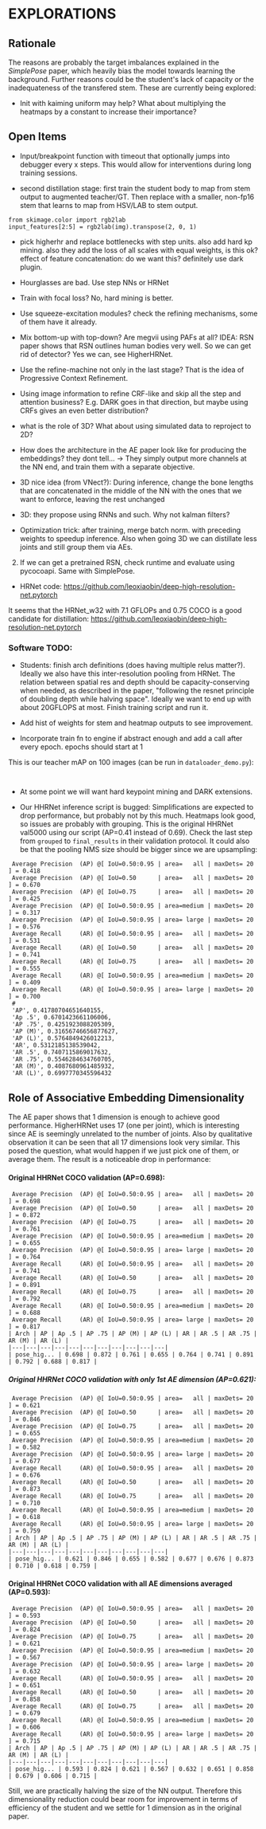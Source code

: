 # EXPLORATIONS


## Rationale

The reasons are probably the target imbalances explained in the *SimplePose* paper, which heavily bias the model towards learning the background. Further reasons could be the student's lack of capacity or the inadequateness of the transfered stem. These are currently being explored:

  * Init with kaiming uniform may help? What about multiplying the heatmaps by a constant to increase their importance?


## Open Items

* Input/breakpoint function with timeout that optionally jumps into debugger every x steps. This would allow for interventions during long training sessions.

* second distillation stage: first train the student body to map from stem output to augmented teacher/GT. Then replace with a smaller, non-fp16 stem that learns to map from HSV/LAB to stem output.

```
from skimage.color import rgb2lab
input_features[2:5] = rgb2lab(img).transpose(2, 0, 1)
```

* pick higherhr and replace bottlenecks with step units. also add hard kp mining. also they add the loss of all scales with equal weights, is this ok? effect of feature concatenation: do we want this? definitely use dark plugin.

* Hourglasses are bad. Use step NNs or HRNet
* Train with focal loss? No, hard mining is better.
* Use squeeze-excitation modules? check the refining mechanisms, some of them have it already.

* Mix bottom-up with top-down? Are megvii using PAFs at all? IDEA: RSN paper shows that RSN outlines human bodies very well. So we can get rid of detector? Yes we can, see HigherHRNet.

* Use the refine-machine not only in the last stage? That is the idea of Progressive Context Refinement.

* Using image information to refine CRF-like and skip all the step and attention business? E.g. DARK goes in that direction, but maybe using CRFs gives an even better distribution?

* what is the role of 3D? What about using simulated data to reproject to 2D?

* How does the architecture in the AE paper look like for producing the embeddings? they dont tell... -> They simply output more channels at the NN end, and train them with a separate objective.


* 3D nice idea (from VNect?): During inference, change the bone lengths that are concatenated in the middle of the NN with the ones that we want to enforce, leaving the rest unchanged

* 3D: they propose using RNNs and such. Why not kalman filters?

* Optimization trick: after training, merge batch norm. with preceding weights to speedup inference. Also when going 3D we can distillate less joints and still group them via AEs.

2. If we can get a pretrained RSN, check runtime and evaluate using pycocoapi. Same with SimplePose.

* HRNet code: https://github.com/leoxiaobin/deep-high-resolution-net.pytorch

It seems that the HRNet_w32 with 7.1 GFLOPs and 0.75 COCO is a good candidate for distillation:
https://github.com/leoxiaobin/deep-high-resolution-net.pytorch


### Software TODO:

* Students: finish arch definitions (does having multiple relus matter?). Ideally we also have this inter-resolution pooling from HRNet. The relation between spatial res and depth should be capacity-conserving when needed, as described in the paper, "following the resnet principle of doubling depth while halving space". Ideally we want to end up with about 20GFLOPS at most. Finish training script and run it.

* Add hist of weights for stem and heatmap outputs to see improvement.

* Incorporate train fn to engine if abstract enough and add a call after every epoch. epochs should start at 1

This is our teacher mAP on 100 images (can be run in `dataloader_demo.py`):

```


```


* At some point we will want hard keypoint mining and DARK extensions.





* Our HHRNet inference script is bugged: Simplifications are expected to drop performance, but probably not by this much. Heatmaps look good, so issues are probably with grouping. This is the original HHRNet val5000 using our script (AP=0.41 instead of 0.69). Check the last step from `grouped` to `final_results` in their validation protocol. It could also be that the pooling NMS size should be bigger since we are upsampling:

```
 Average Precision  (AP) @[ IoU=0.50:0.95 | area=   all | maxDets= 20 ] = 0.418
 Average Precision  (AP) @[ IoU=0.50      | area=   all | maxDets= 20 ] = 0.670
 Average Precision  (AP) @[ IoU=0.75      | area=   all | maxDets= 20 ] = 0.425
 Average Precision  (AP) @[ IoU=0.50:0.95 | area=medium | maxDets= 20 ] = 0.317
 Average Precision  (AP) @[ IoU=0.50:0.95 | area= large | maxDets= 20 ] = 0.576
 Average Recall     (AR) @[ IoU=0.50:0.95 | area=   all | maxDets= 20 ] = 0.531
 Average Recall     (AR) @[ IoU=0.50      | area=   all | maxDets= 20 ] = 0.741
 Average Recall     (AR) @[ IoU=0.75      | area=   all | maxDets= 20 ] = 0.555
 Average Recall     (AR) @[ IoU=0.50:0.95 | area=medium | maxDets= 20 ] = 0.409
 Average Recall     (AR) @[ IoU=0.50:0.95 | area= large | maxDets= 20 ] = 0.700
 #
 'AP', 0.41780704651640155,
 'Ap .5', 0.6701423661106006,
 'AP .75', 0.4251923088205309,
 'AP (M)', 0.31656746656877627,
 'AP (L)', 0.5764849426012213,
 'AR', 0.5312185138539042,
 'AR .5', 0.7407115869017632,
 'AR .75', 0.5546284634760705,
 'AR (M)', 0.4087680961485932,
 'AR (L)', 0.6997770345596432
```




## Role of Associative Embedding Dimensionality

The AE paper shows that 1 dimension is enough to achieve good performance. HigherHRNet uses 17 (one per joint), which is interesting since AE is seemingly unrelated to the number of joints. Also by qualitative observation it can be seen that all 17 dimensions look very similar. This posed the question, what would happen if we just pick one of them, or average them. The result is a noticeable drop in performance:


#### Original HHRNet COCO validation (AP=0.698):

```
 Average Precision  (AP) @[ IoU=0.50:0.95 | area=   all | maxDets= 20 ] = 0.698
 Average Precision  (AP) @[ IoU=0.50      | area=   all | maxDets= 20 ] = 0.872
 Average Precision  (AP) @[ IoU=0.75      | area=   all | maxDets= 20 ] = 0.761
 Average Precision  (AP) @[ IoU=0.50:0.95 | area=medium | maxDets= 20 ] = 0.655
 Average Precision  (AP) @[ IoU=0.50:0.95 | area= large | maxDets= 20 ] = 0.764
 Average Recall     (AR) @[ IoU=0.50:0.95 | area=   all | maxDets= 20 ] = 0.741
 Average Recall     (AR) @[ IoU=0.50      | area=   all | maxDets= 20 ] = 0.891
 Average Recall     (AR) @[ IoU=0.75      | area=   all | maxDets= 20 ] = 0.792
 Average Recall     (AR) @[ IoU=0.50:0.95 | area=medium | maxDets= 20 ] = 0.688
 Average Recall     (AR) @[ IoU=0.50:0.95 | area= large | maxDets= 20 ] = 0.817
| Arch | AP | Ap .5 | AP .75 | AP (M) | AP (L) | AR | AR .5 | AR .75 | AR (M) | AR (L) |
|---|---|---|---|---|---|---|---|---|---|---|
| pose_hig... | 0.698 | 0.872 | 0.761 | 0.655 | 0.764 | 0.741 | 0.891 | 0.792 | 0.688 | 0.817 |
```


##### Original HHRNet COCO validation with only 1st AE dimension (AP=0.621):

```
 Average Precision  (AP) @[ IoU=0.50:0.95 | area=   all | maxDets= 20 ] = 0.621
 Average Precision  (AP) @[ IoU=0.50      | area=   all | maxDets= 20 ] = 0.846
 Average Precision  (AP) @[ IoU=0.75      | area=   all | maxDets= 20 ] = 0.655
 Average Precision  (AP) @[ IoU=0.50:0.95 | area=medium | maxDets= 20 ] = 0.582
 Average Precision  (AP) @[ IoU=0.50:0.95 | area= large | maxDets= 20 ] = 0.677
 Average Recall     (AR) @[ IoU=0.50:0.95 | area=   all | maxDets= 20 ] = 0.676
 Average Recall     (AR) @[ IoU=0.50      | area=   all | maxDets= 20 ] = 0.873
 Average Recall     (AR) @[ IoU=0.75      | area=   all | maxDets= 20 ] = 0.710
 Average Recall     (AR) @[ IoU=0.50:0.95 | area=medium | maxDets= 20 ] = 0.618
 Average Recall     (AR) @[ IoU=0.50:0.95 | area= large | maxDets= 20 ] = 0.759
| Arch | AP | Ap .5 | AP .75 | AP (M) | AP (L) | AR | AR .5 | AR .75 | AR (M) | AR (L) |
|---|---|---|---|---|---|---|---|---|---|---|
| pose_hig... | 0.621 | 0.846 | 0.655 | 0.582 | 0.677 | 0.676 | 0.873 | 0.710 | 0.618 | 0.759 |
```


#### Original HHRNet COCO validation with all AE dimensions averaged (AP=0.593):

```
 Average Precision  (AP) @[ IoU=0.50:0.95 | area=   all | maxDets= 20 ] = 0.593
 Average Precision  (AP) @[ IoU=0.50      | area=   all | maxDets= 20 ] = 0.824
 Average Precision  (AP) @[ IoU=0.75      | area=   all | maxDets= 20 ] = 0.621
 Average Precision  (AP) @[ IoU=0.50:0.95 | area=medium | maxDets= 20 ] = 0.567
 Average Precision  (AP) @[ IoU=0.50:0.95 | area= large | maxDets= 20 ] = 0.632
 Average Recall     (AR) @[ IoU=0.50:0.95 | area=   all | maxDets= 20 ] = 0.651
 Average Recall     (AR) @[ IoU=0.50      | area=   all | maxDets= 20 ] = 0.858
 Average Recall     (AR) @[ IoU=0.75      | area=   all | maxDets= 20 ] = 0.679
 Average Recall     (AR) @[ IoU=0.50:0.95 | area=medium | maxDets= 20 ] = 0.606
 Average Recall     (AR) @[ IoU=0.50:0.95 | area= large | maxDets= 20 ] = 0.715
| Arch | AP | Ap .5 | AP .75 | AP (M) | AP (L) | AR | AR .5 | AR .75 | AR (M) | AR (L) |
|---|---|---|---|---|---|---|---|---|---|---|
| pose_hig... | 0.593 | 0.824 | 0.621 | 0.567 | 0.632 | 0.651 | 0.858 | 0.679 | 0.606 | 0.715 |
```


Still, we are practically halving the size of the NN output. Therefore this dimensionality reduction could bear room for improvement in terms of efficiency of the student and we settle for 1 dimension as in the original paper.




